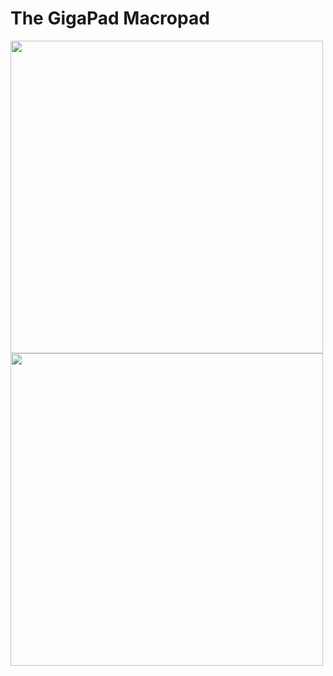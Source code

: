 # The GigaPad Macropad

<img src="https://github.com/ubiqueIoT/GigaPad/assets/8181497/a15fc941-54bb-4c40-9294-5e67a622507c" width="500">

<img src="https://github.com/ubiqueIoT/GigaPad/assets/8181497/59dac0b4-4563-48e2-9a0e-661e131de27c" width="500">
